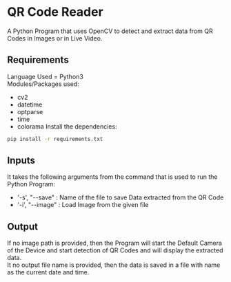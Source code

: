 # QR Code Reader
A Python Program that uses OpenCV to detect and extract data from QR Codes in Images or in Live Video.

## Requirements
Language Used = Python3<br />
Modules/Packages used:
* cv2
* datetime
* optparse
* time
* colorama
Install the dependencies:
```bash
pip install -r requirements.txt
```

## Inputs
It takes the following arguments from the command that is used to run the Python Program:
* '-s', "--save" : Name of the file to save Data extracted from the QR Code
* '-i', "--image" : Load Image from the given file

## Output
If no image path is provided, then the Program will start the Default Camera of the Device and start detection of QR Codes and will display the extracted data.<br />
It no output file name is provided, then the data is saved in a file with name as the current date and time.